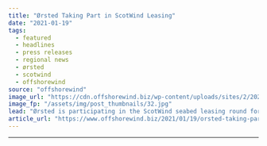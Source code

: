 ```yaml
---
title: "Ørsted Taking Part in ScotWind Leasing"
date: "2021-01-19"
tags: 
  - featured
  - headlines
  - press releases
  - regional news
  - ørsted
  - scotwind
  - offshorewind
source: "offshorewind"
image_url: "https://cdn.offshorewind.biz/wp-content/uploads/sites/2/2021/01/19091009/%C3%98rsted-Taking-Part-in-ScotWind-Leasing.jpg"
image_fp: "/assets/img/post_thumbnails/32.jpg"
lead: "Ørsted is participating in the ScotWind seabed leasing round for offshore wind projects in"
article_url: "https://www.offshorewind.biz/2021/01/19/orsted-taking-part-in-scotwind-leasing/"
---
```


---
